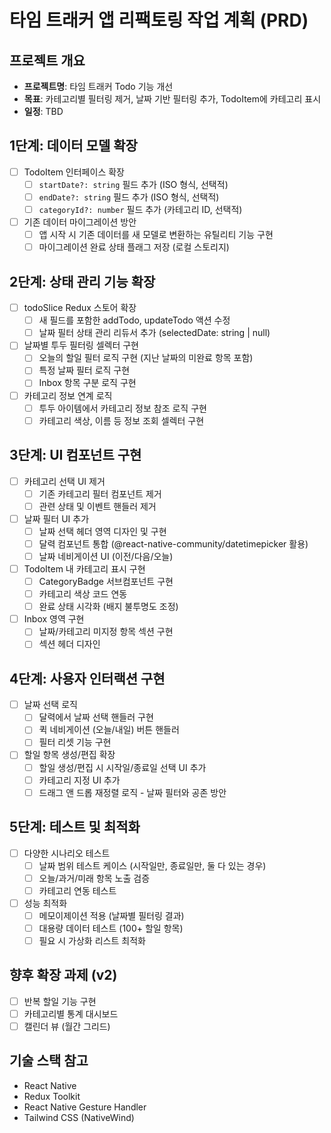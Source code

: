 # 타임 트래커 앱 리팩토링 작업 계획 (PRD)

## 프로젝트 개요
- **프로젝트명**: 타임 트래커 Todo 기능 개선
- **목표**: 카테고리별 필터링 제거, 날짜 기반 필터링 추가, TodoItem에 카테고리 표시 
- **일정**: TBD

## 1단계: 데이터 모델 확장

- [ ] TodoItem 인터페이스 확장
  - [ ] `startDate?: string` 필드 추가 (ISO 형식, 선택적)
  - [ ] `endDate?: string` 필드 추가 (ISO 형식, 선택적)
  - [ ] `categoryId?: number` 필드 추가 (카테고리 ID, 선택적)
  
- [ ] 기존 데이터 마이그레이션 방안
  - [ ] 앱 시작 시 기존 데이터를 새 모델로 변환하는 유틸리티 기능 구현
  - [ ] 마이그레이션 완료 상태 플래그 저장 (로컬 스토리지)

## 2단계: 상태 관리 기능 확장

- [ ] todoSlice Redux 스토어 확장
  - [ ] 새 필드를 포함한 addTodo, updateTodo 액션 수정
  - [ ] 날짜 필터 상태 관리 리듀서 추가 (selectedDate: string | null)
  
- [ ] 날짜별 투두 필터링 셀렉터 구현
  - [ ] 오늘의 할일 필터 로직 구현 (지난 날짜의 미완료 항목 포함)
  - [ ] 특정 날짜 필터 로직 구현
  - [ ] Inbox 항목 구분 로직 구현
  
- [ ] 카테고리 정보 연계 로직
  - [ ] 투두 아이템에서 카테고리 정보 참조 로직 구현
  - [ ] 카테고리 색상, 이름 등 정보 조회 셀렉터 구현

## 3단계: UI 컴포넌트 구현

- [ ] 카테고리 선택 UI 제거
  - [ ] 기존 카테고리 필터 컴포넌트 제거
  - [ ] 관련 상태 및 이벤트 핸들러 제거
  
- [ ] 날짜 필터 UI 추가
  - [ ] 날짜 선택 헤더 영역 디자인 및 구현
  - [ ] 달력 컴포넌트 통합 (@react-native-community/datetimepicker 활용)
  - [ ] 날짜 네비게이션 UI (이전/다음/오늘)
  
- [ ] TodoItem 내 카테고리 표시 구현
  - [ ] CategoryBadge 서브컴포넌트 구현
  - [ ] 카테고리 색상 코드 연동
  - [ ] 완료 상태 시각화 (배지 불투명도 조정)
  
- [ ] Inbox 영역 구현
  - [ ] 날짜/카테고리 미지정 항목 섹션 구현
  - [ ] 섹션 헤더 디자인

## 4단계: 사용자 인터랙션 구현

- [ ] 날짜 선택 로직
  - [ ] 달력에서 날짜 선택 핸들러 구현
  - [ ] 퀵 네비게이션 (오늘/내일) 버튼 핸들러
  - [ ] 필터 리셋 기능 구현
  
- [ ] 할일 항목 생성/편집 확장
  - [ ] 할일 생성/편집 시 시작일/종료일 선택 UI 추가
  - [ ] 카테고리 지정 UI 추가
  - [ ] 드래그 앤 드롭 재정렬 로직 - 날짜 필터와 공존 방안

## 5단계: 테스트 및 최적화

- [ ] 다양한 시나리오 테스트
  - [ ] 날짜 범위 테스트 케이스 (시작일만, 종료일만, 둘 다 있는 경우)
  - [ ] 오늘/과거/미래 항목 노출 검증
  - [ ] 카테고리 연동 테스트
  
- [ ] 성능 최적화
  - [ ] 메모이제이션 적용 (날짜별 필터링 결과)
  - [ ] 대용량 데이터 테스트 (100+ 할일 항목)
  - [ ] 필요 시 가상화 리스트 최적화

## 향후 확장 과제 (v2)

- [ ] 반복 할일 기능 구현
- [ ] 카테고리별 통계 대시보드
- [ ] 캘린더 뷰 (월간 그리드)

## 기술 스택 참고

- React Native
- Redux Toolkit
- React Native Gesture Handler
- Tailwind CSS (NativeWind) 
